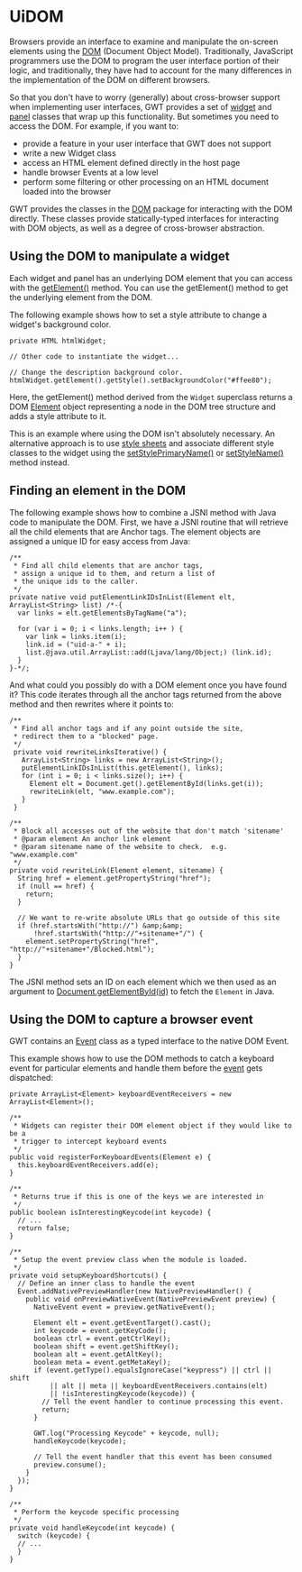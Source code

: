 UiDOM
===

Browsers provide an interface to examine and manipulate the on-screen elements using the [DOM](http://w3c.org/DOM/) (Document Object Model).
Traditionally, JavaScript programmers use the DOM to program the user interface portion of their logic, and traditionally, they have had to account for the many differences in the
implementation of the DOM on different browsers.

So that you don't have to worry (generally) about cross-browser support when implementing user interfaces, GWT provides a set of [widget](DevGuideUiWidgets.html) and [panel](DevGuideUiPanels.html) classes that wrap up this functionality. But sometimes you need to access the DOM. For example, if you
want to:

*   provide a feature in your user interface that GWT does not support
*   write a new Widget class
*   access an HTML element defined directly in the host page
*   handle browser Events at a low level
*   perform some filtering or other processing on an HTML document loaded into the browser

GWT provides the classes in the [DOM](/javadoc/latest/com/google/gwt/dom/client/package-summary.html)
package for interacting with the DOM directly. These classes provide statically-typed interfaces for interacting with DOM objects, as well as a degree of
cross-browser abstraction.

## Using the DOM to manipulate a widget

Each widget and panel has an underlying DOM element that you can access with the [getElement()](/javadoc/latest/com/google/gwt/user/client/ui/UIObject.html#getElement\(\)) method. You can use the
getElement() method to get the underlying element from the DOM.

The following example shows how to set a style attribute to change a widget's background color.

```
private HTML htmlWidget;

// Other code to instantiate the widget...

// Change the description background color.
htmlWidget.getElement().getStyle().setBackgroundColor("#ffee80");
```

Here, the getElement() method derived from the `Widget` superclass returns a DOM [Element](/javadoc/latest/com/google/gwt/dom/client/Element.html) object representing a node in the DOM tree
structure and adds a style attribute to it.

This is an example where using the DOM isn't absolutely necessary. An alternative approach is to use [style sheets](DevGuideUiCss.html) and
associate different style classes to the widget using the [setStylePrimaryName()](/javadoc/latest/com/google/gwt/user/client/ui/UIObject.html#setStylePrimaryName\(java.lang.String\)) or [setStyleName()](/javadoc/latest/com/google/gwt/user/client/ui/UIObject.html#setStyleName\(java.lang.String\)) method
instead.

## Finding an element in the DOM

The following example shows how to combine a JSNI method with Java code to manipulate the DOM. First, we have a JSNI routine that will retrieve all the child elements that are
Anchor tags. The element objects are assigned a unique ID for easy access from Java:

```
/**
 * Find all child elements that are anchor tags,
 * assign a unique id to them, and return a list of
 * the unique ids to the caller.
 */
private native void putElementLinkIDsInList(Element elt, ArrayList<String> list) /*-{
  var links = elt.getElementsByTagName("a");

  for (var i = 0; i < links.length; i++ ) {
    var link = links.item(i);
    link.id = ("uid-a-" + i);
    list.@java.util.ArrayList::add(Ljava/lang/Object;) (link.id);
  }
}-*/;
```

And what could you possibly do with a DOM element once you have found it? This code iterates through all the anchor tags returned from the above method and then rewrites where
it points to:

```
/**
 * Find all anchor tags and if any point outside the site, 
 * redirect them to a "blocked" page.
 */
 private void rewriteLinksIterative() {
   ArrayList<String> links = new ArrayList<String>();
   putElementLinkIDsInList(this.getElement(), links);
   for (int i = 0; i < links.size(); i++) {
     Element elt = Document.get().getElementById(links.get(i));
     rewriteLink(elt, "www.example.com");
   }
 }

/**
 * Block all accesses out of the website that don't match 'sitename'
 * @param element An anchor link element
 * @param sitename name of the website to check.  e.g. "www.example.com"
 */
private void rewriteLink(Element element, sitename) {
  String href = element.getPropertyString("href");
  if (null == href) {
    return;
  }

  // We want to re-write absolute URLs that go outside of this site
  if (href.startsWith("http://") &amp;&amp;
      !href.startsWith("http://"+sitename+"/") {
    element.setPropertyString("href", "http://"+sitename+"/Blocked.html");
  }
}
```

The JSNI method sets an ID on each element which we then used as an argument to [Document.getElementById(id)](/javadoc/latest/com/google/gwt/dom/client/Document.html#getElementById\(java.lang.String\)) to
fetch the `Element` in Java.

## Using the DOM to capture a browser event

GWT contains an [Event](/javadoc/latest/com/google/gwt/dom/client/NativeEvent.html) class as a typed interface to the
native DOM Event.

This example shows how to use the DOM methods to catch a keyboard event for particular elements and handle them before the [event](DevGuideUiHandlers.html) gets dispatched:

```
private ArrayList<Element> keyboardEventReceivers = new ArrayList<Element>();

/**
 * Widgets can register their DOM element object if they would like to be a
 * trigger to intercept keyboard events
 */
public void registerForKeyboardEvents(Element e) {
  this.keyboardEventReceivers.add(e);
}

/**
 * Returns true if this is one of the keys we are interested in
 */
public boolean isInterestingKeycode(int keycode) {
  // ...
  return false;
}

/**
 * Setup the event preview class when the module is loaded.
 */
private void setupKeyboardShortcuts() {
  // Define an inner class to handle the event
  Event.addNativePreviewHandler(new NativePreviewHandler() {
    public void onPreviewNativeEvent(NativePreviewEvent preview) {
      NativeEvent event = preview.getNativeEvent();

      Element elt = event.getEventTarget().cast();
      int keycode = event.getKeyCode();
      boolean ctrl = event.getCtrlKey();
      boolean shift = event.getShiftKey();
      boolean alt = event.getAltKey();
      boolean meta = event.getMetaKey();
      if (event.getType().equalsIgnoreCase("keypress") || ctrl || shift
          || alt || meta || keyboardEventReceivers.contains(elt)
          || !isInterestingKeycode(keycode)) {
        // Tell the event handler to continue processing this event.
        return;
      }

      GWT.log("Processing Keycode" + keycode, null);
      handleKeycode(keycode);

      // Tell the event handler that this event has been consumed
      preview.consume();
    }
  });
}

/**
 * Perform the keycode specific processing
 */
private void handleKeycode(int keycode) {
  switch (keycode) {
  // ...
  }
}
```

